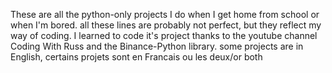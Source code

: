These are all the python-only projects I do when I get home from school or when I'm bored. all these lines are probably not perfect,
but they reflect my way of coding.
I learned to code it's project thanks to the youtube channel
Coding With Russ and the Binance-Python library.
some projects are in English, 
certains projets sont en Francais
ou les deux/or both
